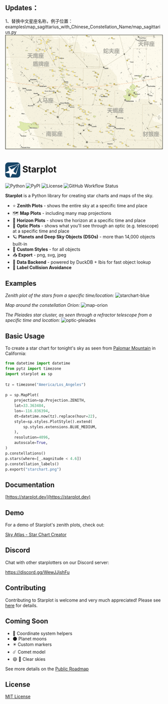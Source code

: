 ## Updates：
1、替换中文星座名称，例子位置：examples\map_sagittarius_with_Chinese_Constellation_Name/map_sagittarius.py
<img src="examples\map_sagittarius_with_Chinese_Constellation_Name/map_sagittarius.png">


# <img src="https://raw.githubusercontent.com/steveberardi/starplot/main/docs/images/favicon.svg" width="48" style="vertical-align:middle"> Starplot
![Python](https://img.shields.io/pypi/pyversions/starplot?style=for-the-badge&color=6388b0)
![PyPI](https://img.shields.io/pypi/v/starplot?style=for-the-badge&color=57a8a8)
![License](https://img.shields.io/github/license/steveberardi/starplot?style=for-the-badge&color=8b63b0)
![GitHub Workflow Status](https://img.shields.io/github/actions/workflow/status/steveberardi/starplot/test.yml?style=for-the-badge&color=88b063)

**Starplot** is a Python library for creating star charts and maps of the sky.

- ⭐ **Zenith Plots** - shows the entire sky at a specific time and place
- 🗺️ **Map Plots** - including many map projections
- 🌃 **Horizon Plots** - shows the horizon at a specific time and place
- 🔭 **Optic Plots** - shows what you'll see through an optic (e.g. telescope) at a specific time and place
- 🪐 **Planets and Deep Sky Objects (DSOs)** - more than 14,000 objects built-in
- 🎨 **Custom Styles** - for all objects
- 📥 **Export** - png, svg, jpeg
- 🚀 **Data Backend** - powered by DuckDB + Ibis for fast object lookup
- 🧭 **Label Collision Avoidance**

## Examples
*Zenith plot of the stars from a specific time/location:*
![starchart-blue](https://starplot.dev/images/examples/star_chart_basic.png)

*Map around the constellation Orion:*
![map-orion](https://starplot.dev/images/examples/map_orion.png)

*The Pleiades star cluster, as seen through a refractor telescope from a specific time and location:*
![optic-pleiades](https://starplot.dev/images/examples/optic_m45.png)

## Basic Usage

To create a star chart for tonight's sky as seen from [Palomar Mountain](https://en.wikipedia.org/wiki/Palomar_Mountain) in California:

```python
from datetime import datetime
from pytz import timezone
import starplot as sp

tz = timezone("America/Los_Angeles")

p = sp.MapPlot(
    projection=sp.Projection.ZENITH,
    lat=33.363484,
    lon=-116.836394,
    dt=datetime.now(tz).replace(hour=22),
    style=sp.styles.PlotStyle().extend(
        sp.styles.extensions.BLUE_MEDIUM,
    ),
    resolution=4096,
    autoscale=True,
)
p.constellations()
p.stars(where=[_.magnitude < 4.6])
p.constellation_labels()
p.export("starchart.png")
```

## Documentation

[https://starplot.dev](https://starplot.dev)


## Demo
For a demo of Starplot's zenith plots, check out: 

[Sky Atlas - Star Chart Creator](https://skyatlas.app/star-charts/)

## Discord

Chat with other starplotters on our Discord server:

https://discord.gg/WewJJjshFu

## Contributing

Contributing to Starplot is welcome and very much appreciated! Please see [here](CONTRIBUTING.md) for details.

## Coming Soon
- 🧮 Coordinate system helpers
- 🌑 Planet moons
- ✴️ Custom markers
- ☄️ Comet model
- 😄 🔭 Clear skies

See more details on the [Public Roadmap](https://trello.com/b/sUksygn4/starplot-roadmap)

## License
[MIT License](https://github.com/steveberardi/starplot/blob/main/LICENSE)
